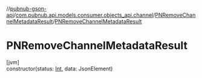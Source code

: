 //[pubnub-gson-api](../../../index.md)/[com.pubnub.api.models.consumer.objects_api.channel](../index.md)/[PNRemoveChannelMetadataResult](index.md)/[PNRemoveChannelMetadataResult](-p-n-remove-channel-metadata-result.md)

# PNRemoveChannelMetadataResult

[jvm]\
constructor(status: [Int](https://kotlinlang.org/api/latest/jvm/stdlib/kotlin/-int/index.html), data: JsonElement)
